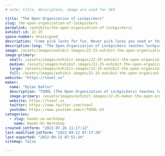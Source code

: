 ```yaml
---
# note: title, description, image are used for SEO

title: "The Open Organization of Lockpickers"
slug: the-open-organization-of-lockpickers
permalink: /exhibits/the-open-organization-of-lockpickers/
exhibit-id: 22-25
space-number: Unassigned
description: "Come pick locks for fun. Never pick locks you need or that you do not own. But we will have plenty."
description-long: "The Open Organization of Lockpickers reaches lockpicking for fun. There is a lot to learn about technique and mechanics. Come learn and play."
image: /assets/images/exhibit-images/22-25-exhibit-the-open-organization-of-lockpickers-43-toool-logo-large-5476-large.png
image-primary: 
  small: /assets/images/exhibit-images/22-25-exhibit-the-open-organization-of-lockpickers-43-toool-logo-large-5476-small.png
  medium: /assets/images/exhibit-images/22-25-exhibit-the-open-organization-of-lockpickers-43-toool-logo-large-5476-medium.png
  large: /assets/images/exhibit-images/22-25-exhibit-the-open-organization-of-lockpickers-43-toool-logo-large-5476-large.png
  full: /assets/images/exhibit-images/22-25-exhibit-the-open-organization-of-lockpickers-43-toool-logo-large-5476-full.png
website: "https://toool.us"
maker: 
  name: "Dylan Baklor"
  description: "TOOOL (The Open Organization of Lockpickers) teaches lockpicking to curious minds."
  image-primary: /assets/images/exhibit-images/22-25-maker-the-open-organization-of-lockpickers-toool-logo-large-medium.png
  website: https://toool.us
  twitter: https://www.twitter.com/toool
  youtube: https://www.youtube.com/c/TOOOL-US
categories: 
  - slug: hands-on-workshop
    name: Hands-On Workshop
created-jotform: "2022-07-26 11:17:12"
last-modified-jotform: "2022-09-12 07:17:20"
last-exported: "2022-09-22 07:51:34"
sitemap: false

---
```

